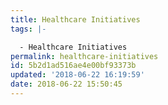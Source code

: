 ```yaml
---
title: Healthcare Initiatives
tags: |-

  - Healthcare Initiatives
permalink: healthcare-initiatives
id: 5b2d1ad516ae4e00bf93373b
updated: '2018-06-22 16:19:59'
date: 2018-06-22 15:50:45
---
```

